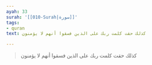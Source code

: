 ```yaml
---
ayah: 33
surah: '[[010-Surah|سورة]]'
tags:
- quran
text: كذلك حقت كلمت ربك على الذين فسقوا أنهم لا يؤمنون

---
```

> كذلك حقت كلمت ربك على الذين فسقوا أنهم لا يؤمنون
